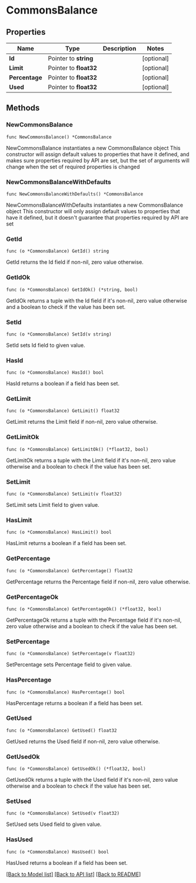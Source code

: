 # CommonsBalance

## Properties

Name | Type | Description | Notes
------------ | ------------- | ------------- | -------------
**Id** | Pointer to **string** |  | [optional] 
**Limit** | Pointer to **float32** |  | [optional] 
**Percentage** | Pointer to **float32** |  | [optional] 
**Used** | Pointer to **float32** |  | [optional] 

## Methods

### NewCommonsBalance

`func NewCommonsBalance() *CommonsBalance`

NewCommonsBalance instantiates a new CommonsBalance object
This constructor will assign default values to properties that have it defined,
and makes sure properties required by API are set, but the set of arguments
will change when the set of required properties is changed

### NewCommonsBalanceWithDefaults

`func NewCommonsBalanceWithDefaults() *CommonsBalance`

NewCommonsBalanceWithDefaults instantiates a new CommonsBalance object
This constructor will only assign default values to properties that have it defined,
but it doesn't guarantee that properties required by API are set

### GetId

`func (o *CommonsBalance) GetId() string`

GetId returns the Id field if non-nil, zero value otherwise.

### GetIdOk

`func (o *CommonsBalance) GetIdOk() (*string, bool)`

GetIdOk returns a tuple with the Id field if it's non-nil, zero value otherwise
and a boolean to check if the value has been set.

### SetId

`func (o *CommonsBalance) SetId(v string)`

SetId sets Id field to given value.

### HasId

`func (o *CommonsBalance) HasId() bool`

HasId returns a boolean if a field has been set.

### GetLimit

`func (o *CommonsBalance) GetLimit() float32`

GetLimit returns the Limit field if non-nil, zero value otherwise.

### GetLimitOk

`func (o *CommonsBalance) GetLimitOk() (*float32, bool)`

GetLimitOk returns a tuple with the Limit field if it's non-nil, zero value otherwise
and a boolean to check if the value has been set.

### SetLimit

`func (o *CommonsBalance) SetLimit(v float32)`

SetLimit sets Limit field to given value.

### HasLimit

`func (o *CommonsBalance) HasLimit() bool`

HasLimit returns a boolean if a field has been set.

### GetPercentage

`func (o *CommonsBalance) GetPercentage() float32`

GetPercentage returns the Percentage field if non-nil, zero value otherwise.

### GetPercentageOk

`func (o *CommonsBalance) GetPercentageOk() (*float32, bool)`

GetPercentageOk returns a tuple with the Percentage field if it's non-nil, zero value otherwise
and a boolean to check if the value has been set.

### SetPercentage

`func (o *CommonsBalance) SetPercentage(v float32)`

SetPercentage sets Percentage field to given value.

### HasPercentage

`func (o *CommonsBalance) HasPercentage() bool`

HasPercentage returns a boolean if a field has been set.

### GetUsed

`func (o *CommonsBalance) GetUsed() float32`

GetUsed returns the Used field if non-nil, zero value otherwise.

### GetUsedOk

`func (o *CommonsBalance) GetUsedOk() (*float32, bool)`

GetUsedOk returns a tuple with the Used field if it's non-nil, zero value otherwise
and a boolean to check if the value has been set.

### SetUsed

`func (o *CommonsBalance) SetUsed(v float32)`

SetUsed sets Used field to given value.

### HasUsed

`func (o *CommonsBalance) HasUsed() bool`

HasUsed returns a boolean if a field has been set.


[[Back to Model list]](../README.md#documentation-for-models) [[Back to API list]](../README.md#documentation-for-api-endpoints) [[Back to README]](../README.md)


